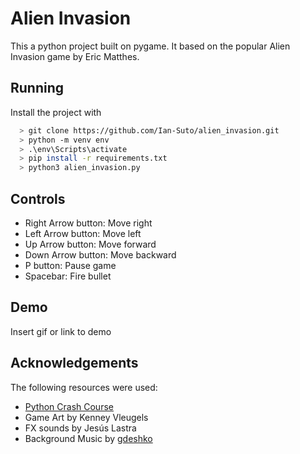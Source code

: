 
# Alien Invasion
This a python project built on pygame. It based on the popular Alien Invasion game by Eric Matthes.


## Running

Install the project with

```bash
  > git clone https://github.com/Ian-Suto/alien_invasion.git
  > python -m venv env
  > .\env\Scripts\activate 
  > pip install -r requirements.txt
  > python3 alien_invasion.py
```
    
## Controls
* Right Arrow button: Move right
* Left Arrow button: Move left
* Up Arrow button: Move forward
* Down Arrow button: Move backward
* P button: Pause game
* Spacebar: Fire bullet
## Demo

Insert gif or link to demo


## Acknowledgements
The following resources were used:

 - [Python Crash Course](https://nostarch.com/python-crash-course-3rd-edition)
 - Game Art by Kenney Vleugels
 - FX sounds by Jesús Lastra
 - Background Music by [gdeshko](https://ydstuff.wordpress.com/about/)

